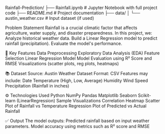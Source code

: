 Rainfall-Prediction/
├── Rainfall.ipynb          # Jupyter Notebook with full project code
├── README.md               # Project documentation
├── data/
│   └── austin_weather.csv  # Input dataset (if used)


Problem Statement
Rainfall is a crucial climatic factor that affects agriculture, water supply, and disaster preparedness. In this project, we:
Analyze historical weather data.
Build a Linear Regression model to predict rainfall (precipitation).
Evaluate the model's performance.


🧠 Key Features
Data Preprocessing
Exploratory Data Analysis (EDA)
Feature Selection
Linear Regression Model
Model Evaluation using R² Score and RMSE
Visualizations (scatter plots, reg plots, heatmaps)


📚 Dataset
Source: Austin Weather Dataset
Format: CSV
Features may include:
Date
Temperature (High, Low, Average)
Humidity
Wind Speed
Precipitation (Rainfall in inches)


⚙️ Technologies Used
Python
NumPy
Pandas
Matplotlib
Seaborn
Scikit-learn (LinearRegression)
Sample Visualizations
Correlation Heatmap
Scatter Plot of Rainfall vs Temperature
Regression Plot of Predicted vs Actual Rainfall


✅ Output
The model outputs:
Predicted rainfall based on input weather parameters.
Model accuracy using metrics such as R² score and RMSE
